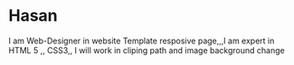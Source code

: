 # Hasan
I am Web-Designer in website Template resposive page,,,I am expert in HTML 5 ,, CSS3,, I will work in cliping path and image background change

